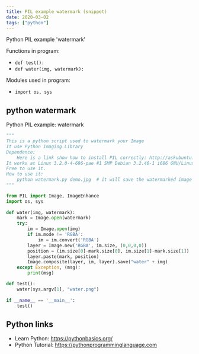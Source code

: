 ```yaml
---
title: PIL example watermark (snippet)
date: 2020-03-02
tags: ["python"]
---
```

Python PIL example 'watermark'

Functions in program: 
* `def test():`
* `def water(img, watermark):`

Modules used in program: 
* `import os, sys`

## python watermark

Python PIL example: watermark

```python
"""
This is a python script used to watermark your Image
It use Python Imaging Library
Dependence:
    Here is a link show how to install PIL correctly: http://askubuntu.com/questions/156484/how-do-i-install-python-imaging-library-pil
It works at Linux 3.2.0-4-686-pae #1 SMP Debian 3.2.46-1 i686 GNU/Linux
Free to use it.
How to use it:
    python watermark.py demo.jpg  # it will save the watermarked image as waterdemo.jpg at current directory. 
"""

from PIL import Image, ImageEnhance
import os, sys
 
def water(img, watermark):
    mark = Image.open(watermark)
    try:
        im = Image.open(img)
        if im.mode != 'RGBA':
            im = im.convert('RGBA')
        layer = Image.new('RGBA', im.size, (0,0,0,0))
        position = (im.size[0]-mark.size[0], im.size[1]-mark.size[1])
        layer.paste(mark, position)
        Image.composite(layer, im, layer).save("water" + img)
    except Exception, (msg):
        print(msg)

def test():
    water(sys.argv[1], "water.png") 
          
if __name__ == '__main__':
    test()


```

## Python links

- Learn Python: https://pythonbasics.org/
- Python Tutorial: https://pythonprogramminglanguage.com
